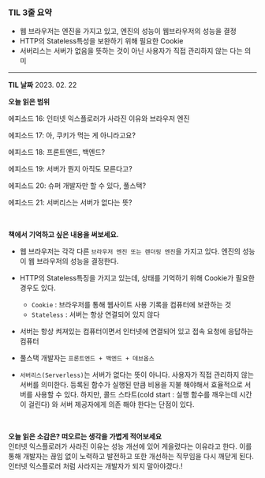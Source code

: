 ### TIL 3줄 요약

- 웹 브라우저는 엔진을 가지고 있고, 엔진의 성능이 웹브라우저의 성능을 결정
- HTTP의 Stateless특성을 보완하기 위해 필요한 Cookie
- 서버리스는 서버가 없음을 뜻하는 것이 아닌 사용자가 직접 관리하지 않는 다는 의미

---

**TIL 날짜** 2023. 02. 22

**오늘 읽은 범위**

에피소드 16: 인터넷 익스플로러가 사라진 이유와 브라우저 엔진

에피소드 17: 아, 쿠키가 먹는 게 아니라고요?

에피소드 18: 프론트엔드, 백엔드?

에피소드 19: 서버가 뭔지 아직도 모른다고?

에피소드 20: 슈퍼 개발자만 할 수 있다, 풀스택?

에피소드 21: 서버리스는 서버가 없다는 뜻?

<br>

**책에서 기억하고 싶은 내용을 써보세요.**

- 웹 브라우저는 각각 다른 `브라우저 엔진 또는 렌더링 엔진`을 가지고 있다. 엔진의 성능이 웹 브라우저의 성능을 결정한다.

- HTTP의 Stateless특징을 가지고 있는데, 상태를 기억하기 위해 Cookie가 필요한 경우도 있다.

  - `Cookie` : 브라우저를 통해 웹사이트 사용 기록을 컴퓨터에 보관하는 것
  - `Stateless` : 서버는 항상 연결되어 있지 않다

- 서버는 항상 켜져있는 컴퓨터이면서 인터넷에 연결되어 있고 접속 요청에 응답하는 컴퓨터
- 풀스택 개발자는 `프론트엔드 + 백엔드 + 데브옵스`
- `서버리스(Serverless)`는 서버가 없다는 뜻이 아니다. 사용자가 직접 관리하지 않는 서버를 의미한다. 등록된 함수가 실행된 만큼 비용을 지불 해야해서 효율적으로 서버를 사용할 수 있다. 하지만, 콜드 스타트(cold start : 실행 함수를 깨우는데 시간이 걸린다) 와 서버 제공자에게 의존 해야 한다는 단점이 있다.

<br>

**오늘 읽은 소감은? 떠오르는 생각을 가볍게 적어보세요**
<br>
인터넷 익스플로러가 사라진 이유는 성능 개선에 있어 게을렀다는 이유라고 한다. 이를 통해 개발자는 끊임 없이 노력하고 발전하고 또한 개선하는 직무임을 다시 깨닫게 된다. 인터넷 익스플로러 처럼 사라지는 개발자가 되지 말아야겠다.!
